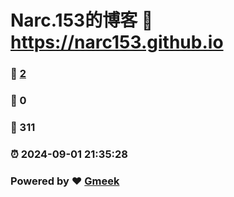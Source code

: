 # Narc.153的博客 :link: https://narc153.github.io 
### :page_facing_up: [2](https://narc153.github.io/tag.html) 
### :speech_balloon: 0 
### :hibiscus: 311 
### :alarm_clock: 2024-09-01 21:35:28 
### Powered by :heart: [Gmeek](https://github.com/Meekdai/Gmeek)
